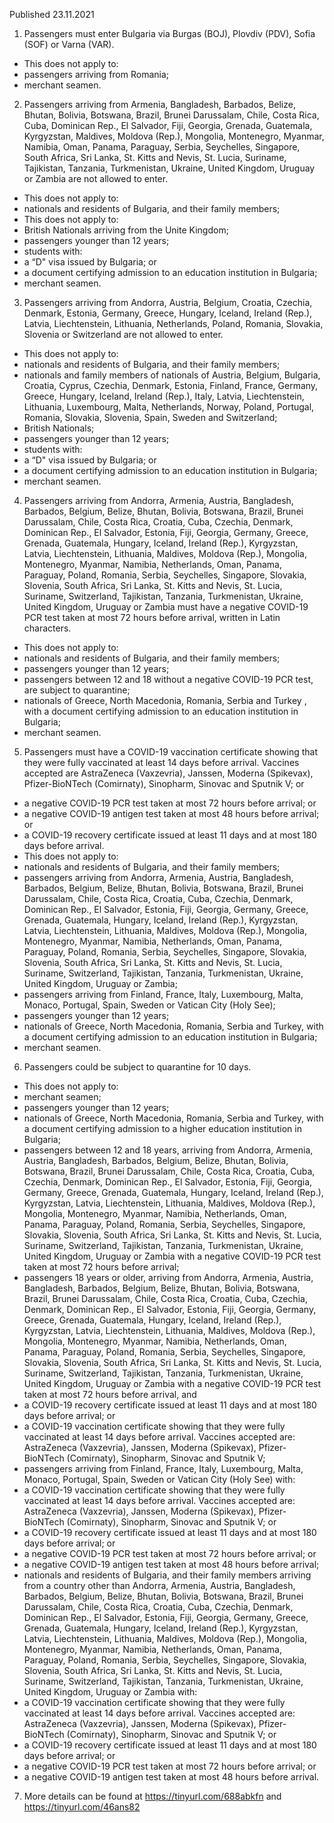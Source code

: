 Published 23.11.2021
1. Passengers must enter Bulgaria via Burgas (BOJ), Plovdiv (PDV), Sofia (SOF) or Varna (VAR).
- This does not apply to:
- passengers arriving from Romania;
- merchant seamen.
2. Passengers arriving from Armenia, Bangladesh, Barbados, Belize, Bhutan, Bolivia, Botswana, Brazil, Brunei Darussalam, Chile, Costa Rica, Cuba, Dominican Rep., El Salvador, Fiji, Georgia, Grenada, Guatemala, Kyrgyzstan, Maldives, Moldova (Rep.), Mongolia, Montenegro, Myanmar, Namibia, Oman, Panama, Paraguay, Serbia, Seychelles, Singapore, South Africa, Sri Lanka, St. Kitts and Nevis, St. Lucia, Suriname, Tajikistan, Tanzania, Turkmenistan, Ukraine, United Kingdom, Uruguay or Zambia are not allowed to enter.
- This does not apply to:
- nationals and residents of Bulgaria, and their family members;
- This does not apply to:
- British Nationals arriving from the Unite Kingdom;
- passengers younger than 12 years;
- students with:
- a “D" visa issued by Bulgaria; or
- a document certifying admission to an education institution in Bulgaria;
- merchant seamen.
3. Passengers arriving from Andorra, Austria, Belgium, Croatia, Czechia, Denmark, Estonia, Germany, Greece, Hungary, Iceland, Ireland (Rep.), Latvia, Liechtenstein, Lithuania, Netherlands, Poland, Romania, Slovakia, Slovenia or Switzerland are not allowed to enter.
- This does not apply to:
- nationals and residents of Bulgaria, and their family members;
- nationals and family members of nationals of Austria, Belgium, Bulgaria, Croatia, Cyprus, Czechia, Denmark, Estonia, Finland, France, Germany, Greece, Hungary, Iceland, Ireland (Rep.), Italy, Latvia, Liechtenstein, Lithuania, Luxembourg, Malta, Netherlands, Norway, Poland, Portugal, Romania, Slovakia, Slovenia, Spain, Sweden and Switzerland;
- British Nationals;
- passengers younger than 12 years;
- students with:
- a “D" visa issued by Bulgaria; or
- a document certifying admission to an education institution in Bulgaria;
- merchant seamen.
4. Passengers arriving from Andorra, Armenia, Austria, Bangladesh, Barbados, Belgium, Belize, Bhutan, Bolivia, Botswana, Brazil, Brunei Darussalam, Chile, Costa Rica, Croatia, Cuba, Czechia, Denmark, Dominican Rep., El Salvador, Estonia, Fiji, Georgia, Germany, Greece, Grenada, Guatemala, Hungary, Iceland, Ireland (Rep.), Kyrgyzstan, Latvia, Liechtenstein, Lithuania, Maldives, Moldova (Rep.), Mongolia, Montenegro, Myanmar, Namibia, Netherlands, Oman, Panama, Paraguay, Poland, Romania, Serbia, Seychelles, Singapore, Slovakia, Slovenia, South Africa, Sri Lanka, St. Kitts and Nevis, St. Lucia, Suriname, Switzerland, Tajikistan, Tanzania, Turkmenistan, Ukraine, United Kingdom, Uruguay or Zambia must have a negative COVID-19 PCR test taken at most 72 hours before arrival, written in Latin characters.
- This does not apply to:
- nationals and residents of Bulgaria, and their family members;
- passengers younger than 12 years;
- passengers between 12 and 18 without a negative COVID-19 PCR test, are subject to quarantine;
- nationals of Greece, North Macedonia, Romania, Serbia and Turkey , with a document certifying admission to an education institution in Bulgaria;
- merchant seamen.
5. Passengers must have a COVID-19 vaccination certificate showing that they were fully vaccinated at least 14 days before arrival. Vaccines accepted are AstraZeneca (Vaxzevria), Janssen, Moderna (Spikevax), Pfizer-BioNTech (Comirnaty), Sinopharm, Sinovac and Sputnik V; or
- a negative COVID-19 PCR test taken at most 72 hours before arrival; or
- a negative COVID-19 antigen test taken at most 48 hours before arrival; or
- a COVID-19 recovery certificate issued at least 11 days and at most 180 days before arrival.
- This does not apply to:
- nationals and residents of Bulgaria, and their family members;
- passengers arriving from Andorra, Armenia, Austria, Bangladesh, Barbados, Belgium, Belize, Bhutan, Bolivia, Botswana, Brazil, Brunei Darussalam, Chile, Costa Rica, Croatia, Cuba, Czechia, Denmark, Dominican Rep., El Salvador, Estonia, Fiji, Georgia, Germany, Greece, Grenada, Guatemala, Hungary, Iceland, Ireland (Rep.), Kyrgyzstan, Latvia, Liechtenstein, Lithuania, Maldives, Moldova (Rep.), Mongolia, Montenegro, Myanmar, Namibia, Netherlands, Oman, Panama, Paraguay, Poland, Romania, Serbia, Seychelles, Singapore, Slovakia, Slovenia, South Africa, Sri Lanka, St. Kitts and Nevis, St. Lucia, Suriname, Switzerland, Tajikistan, Tanzania, Turkmenistan, Ukraine, United Kingdom, Uruguay or Zambia;
- passengers arriving from Finland, France, Italy, Luxembourg, Malta, Monaco, Portugal, Spain, Sweden or Vatican City (Holy See);
- passengers younger than 12 years;
- nationals of Greece, North Macedonia, Romania, Serbia and Turkey, with a document certifying admission to an education institution in Bulgaria;
- merchant seamen.
6. Passengers could be subject to quarantine for 10 days.
- This does not apply to:
- merchant seamen;
- passengers younger than 12 years;
- nationals of Greece, North Macedonia, Romania, Serbia and Turkey, with a document certifying admission to a higher education institution in Bulgaria;
- passengers between 12 and 18 years, arriving from Andorra, Armenia, Austria, Bangladesh, Barbados, Belgium, Belize, Bhutan, Bolivia, Botswana, Brazil, Brunei Darussalam, Chile, Costa Rica, Croatia, Cuba, Czechia, Denmark, Dominican Rep., El Salvador, Estonia, Fiji, Georgia, Germany, Greece, Grenada, Guatemala, Hungary, Iceland, Ireland (Rep.), Kyrgyzstan, Latvia, Liechtenstein, Lithuania, Maldives, Moldova (Rep.), Mongolia, Montenegro, Myanmar, Namibia, Netherlands, Oman, Panama, Paraguay, Poland, Romania, Serbia, Seychelles, Singapore, Slovakia, Slovenia, South Africa, Sri Lanka, St. Kitts and Nevis, St. Lucia, Suriname, Switzerland, Tajikistan, Tanzania, Turkmenistan, Ukraine, United Kingdom, Uruguay or Zambia with a negative COVID-19 PCR test taken at most 72 hours before arrival;
- passengers 18 years or older, arriving from Andorra, Armenia, Austria, Bangladesh, Barbados, Belgium, Belize, Bhutan, Bolivia, Botswana, Brazil, Brunei Darussalam, Chile, Costa Rica, Croatia, Cuba, Czechia, Denmark, Dominican Rep., El Salvador, Estonia, Fiji, Georgia, Germany, Greece, Grenada, Guatemala, Hungary, Iceland, Ireland (Rep.), Kyrgyzstan, Latvia, Liechtenstein, Lithuania, Maldives, Moldova (Rep.), Mongolia, Montenegro, Myanmar, Namibia, Netherlands, Oman, Panama, Paraguay, Poland, Romania, Serbia, Seychelles, Singapore, Slovakia, Slovenia, South Africa, Sri Lanka, St. Kitts and Nevis, St. Lucia, Suriname, Switzerland, Tajikistan, Tanzania, Turkmenistan, Ukraine, United Kingdom, Uruguay or Zambia with a negative COVID-19 PCR test taken at most 72 hours before arrival, and
- a COVID-19 recovery certificate issued at least 11 days and at most 180 days before arrival; or
- a COVID-19 vaccination certificate showing that they were fully vaccinated at least 14 days before arrival. Vaccines accepted are: AstraZeneca (Vaxzevria), Janssen, Moderna (Spikevax), Pfizer-BioNTech (Comirnaty), Sinopharm, Sinovac and Sputnik V;
- passengers arriving from Finland, France, Italy, Luxembourg, Malta, Monaco, Portugal, Spain, Sweden or Vatican City (Holy See) with:
- a COVID-19 vaccination certificate showing that they were fully vaccinated at least 14 days before arrival. Vaccines accepted are: AstraZeneca (Vaxzevria), Janssen, Moderna (Spikevax), Pfizer-BioNTech (Comirnaty), Sinopharm, Sinovac and Sputnik V; or
- a COVID-19 recovery certificate issued at least 11 days and at most 180 days before arrival; or
- a negative COVID-19 PCR test taken at most 72 hours before arrival; or
- a negative COVID-19 antigen test taken at most 48 hours before arrival;
- nationals and residents of Bulgaria, and their family members arriving from a country other than Andorra, Armenia, Austria, Bangladesh, Barbados, Belgium, Belize, Bhutan, Bolivia, Botswana, Brazil, Brunei Darussalam, Chile, Costa Rica, Croatia, Cuba, Czechia, Denmark, Dominican Rep., El Salvador, Estonia, Fiji, Georgia, Germany, Greece, Grenada, Guatemala, Hungary, Iceland, Ireland (Rep.), Kyrgyzstan, Latvia, Liechtenstein, Lithuania, Maldives, Moldova (Rep.), Mongolia, Montenegro, Myanmar, Namibia, Netherlands, Oman, Panama, Paraguay, Poland, Romania, Serbia, Seychelles, Singapore, Slovakia, Slovenia, South Africa, Sri Lanka, St. Kitts and Nevis, St. Lucia, Suriname, Switzerland, Tajikistan, Tanzania, Turkmenistan, Ukraine, United Kingdom, Uruguay or Zambia with:
- a COVID-19 vaccination certificate showing that they were fully vaccinated at least 14 days before arrival. Vaccines accepted are: AstraZeneca (Vaxzevria), Janssen, Moderna (Spikevax), Pfizer-BioNTech (Comirnaty), Sinopharm, Sinovac and Sputnik V; or
- a COVID-19 recovery certificate issued at least 11 days and at most 180 days before arrival; or
- a negative COVID-19 PCR test taken at most 72 hours before arrival; or
- a negative COVID-19 antigen test taken at most 48 hours before arrival.
7. More details can be found at <a href="https://tinyurl.com/688abkfn">https://tinyurl.com/688abkfn</a> and <a href="https://tinyurl.com/46ans82">https://tinyurl.com/46ans82</a>